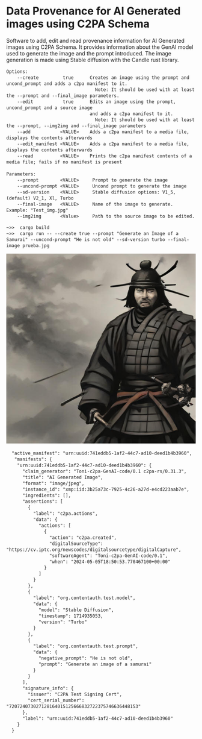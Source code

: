 # Data Provenance for AI Generated images using C2PA Schema

Software to add, edit and read provenance information for AI Generated images using C2PA Schema. It provides information about the GenAI model used to generate the image and the prompt introduced. The image generation is made using Stable diffusion with the Candle rust library.

    Options:
        --create         true      Creates an image using the prompt and uncond_prompt and adds a c2pa manifest to it. 
                                     Note: It should be used with at least the --prompt and --final_image parameters.
        --edit           true      Edits an image using the prompt, uncond_prompt and a source image 
                                   and adds a c2pa manifest to it. 
                                     Note: It should be used with at least the --prompt, --img2img and --final_image parameters
        --add           <VALUE>    Adds a c2pa manifest to a media file, displays the contents afterwards
        --edit_manifest <VALUE>    Adds a c2pa manifest to a media file, displays the contents afterwards
        --read          <VALUE>    Prints the c2pa manifest contents of a media file; fails if no manifest is present
    
    Parameters:
        --prompt        <VALUE>     Prompt to generate the image
        --uncond-prompt <VALUE>     Uncond prompt to generate the image
        --sd-version    <VALUE>     Stable diffusion options: V1_5, (default) V2_1, Xl, Turbo
        --final-image   <VALUE>     Name of the image to generate. Example: "Test_img.jpg"
        --img2img       <Value>     Path to the source image to be edited. 

```console
~>>  cargo build
~>>  cargo run -- --create true --prompt "Generate an Image of a Samurai" --uncond-prompt "He is not old" --sd-version turbo --final-image prueba.jpg
```

![Samurai image generated](https://github.com/Shovar/TFM_C2PA_AIGen_Img/blob/main/prueba.jpg?raw=true)
```console
  "active_manifest": "urn:uuid:741eddb5-1af2-44c7-ad10-deed1b4b3960",
   "manifests": {
    "urn:uuid:741eddb5-1af2-44c7-ad10-deed1b4b3960": {
      "claim_generator": "Toni-c2pa-GenAI-code/0.1 c2pa-rs/0.31.3",
      "title": "AI Generated Image",
      "format": "image/jpeg",
      "instance_id": "xmp:iid:3b25a73c-7925-4c26-a27d-e4cd223aab7e",
      "ingredients": [],
      "assertions": [
        {
          "label": "c2pa.actions",
          "data": {
            "actions": [
              {
                "action": "c2pa.created",
                "digitalSourceType": "https://cv.iptc.org/newscodes/digitalsourcetype/digitalCapture",
                "softwareAgent": "Toni-c2pa-GenAI-code/0.1",
                "when": "2024-05-05T18:50:53.770467100+00:00"
              }
            ]
          }
        },
        {
          "label": "org.contentauth.test.model",
          "data": {
            "model": "Stable Diffusion",
            "timestamp": 1714935053,
            "version": "Turbo"
          }
        },
        {
          "label": "org.contentauth.test.prompt",
          "data": {
            "negative_prompt": "He is not old",
            "prompt": "Generate an image of a samurai"
          }
        }
      ],
      "signature_info": {
        "issuer": "C2PA Test Signing Cert",
        "cert_serial_number": "720724073027128164015125666832722375746636448153"
      },
      "label": "urn:uuid:741eddb5-1af2-44c7-ad10-deed1b4b3960"
    }
  }
```

